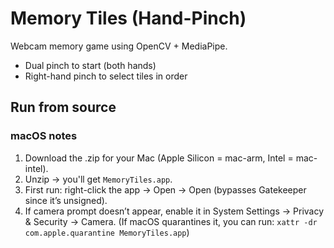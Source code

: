# Memory Tiles (Hand-Pinch)

Webcam memory game using OpenCV + MediaPipe.
- Dual pinch to start (both hands)
- Right-hand pinch to select tiles in order

## Run from source

### macOS notes
1) Download the .zip for your Mac (Apple Silicon = mac-arm, Intel = mac-intel).
2) Unzip → you'll get `MemoryTiles.app`.
3) First run: right-click the app → Open → Open (bypasses Gatekeeper since it’s unsigned).
4) If camera prompt doesn’t appear, enable it in System Settings → Privacy & Security → Camera.
(If macOS quarantines it, you can run: `xattr -dr com.apple.quarantine MemoryTiles.app`)
